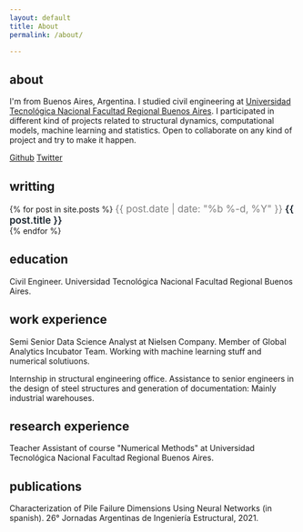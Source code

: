 ```yaml
---
layout: default
title: About
permalink: /about/

---
```

<style>
    
    .h2 {
        font-weight: 600;
        text-align: center;
        
    }

    .text:hover {
    text-decoration: underline;
    }

    .text {
    text-decoration: underline;
    font-size:17px; 
    text-decoration: none; 
    color:#19232d;
    font-weight: 600;
    }

    .subtext {
        font-size:17px; 
        text-decoration: none; 
        color:#19232d;

    }

    .date {
    font-size:17px; 
    text-decoration: none; 
    color:grey;
    }

</style>


## about

I'm from Buenos Aires, Argentina. I studied civil engineering at <a href="https://www.frba.utn.edu.ar/" target="_blank">Universidad Tecnológica Nacional Facultad Regional Buenos Aires</a>. I participated in different kind of projects related to structural dynamics, computational models, machine learning and statistics. Open to collaborate on any kind of project and try to make it happen.

<a href="https://github.com/notravarius" Target="_blank">Github</a>
<a href="https://twitter.com/notravarius" Target="_blank">Twitter</a>

## writting

<div>
{% for post in site.posts %}
    <span class="date">{{ post.date | date: "%b %-d, %Y"  }}</span> 
    <a class="text" href="{{ post.url }}">{{ post.title }}<br></a>
{% endfor %}
</div>

## education

Civil Engineer. Universidad Tecnológica Nacional Facultad Regional Buenos Aires.

## work experience

Semi Senior Data Science Analyst at Nielsen Company. Member of Global Analytics Incubator Team. Working with machine learning stuff and numerical solutiuons.

Internship in structural engineering office. Assistance to senior engineers in the design of steel structures and generation of documentation: Mainly industrial warehouses.

## research experience

Teacher Assistant of course "Numerical Methods" at Universidad Tecnológica Nacional Facultad Regional Buenos Aires.

## publications

Characterization of Pile Failure Dimensions Using Neural Networks (in spanish).  26° Jornadas Argentinas de Ingeniería Estructural, 2021.







